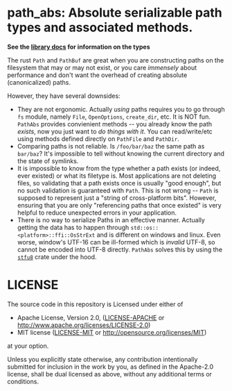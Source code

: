 # path_abs: Absolute serializable path types and associated methods.

**See the [library docs](https://docs.rs/path_abs) for information on the
types**

The rust `Path` and `PathBuf` are great when you are constructing paths on the
filesystem that may or may not exist, or you care *immensely* about performance
and don't want the overhead of creating absolute (canonicalized) paths.

However, they have several downsides:
- They are not ergonomic. Actually *using* paths requires you to go through
  `fs` module, namely `File`, `OpenOptions`, `create_dir`, etc. It is NOT fun.
  `PathAbs` provides convienient methods -- you already know the path *exists*,
  now you just want to *do things with it*. You can read/write/etc using
  methods defined directly on `PathFile` and `PathDir`.
- Comparing paths is not reliable. Is `/foo/bar/baz` the same path as
  `bar/baz`? It's impossible to tell without knowing the current directory
  and the state of symlinks.
- It is impossible to know from the type whether a path exists (or indeed, ever
  existed) or what its  filetype is. Most applications are not deleting files,
  so validating that a path exists once is usually "good enough", but no such
  validation is guaranteed with `Path`. This is not wrong -- `Path` is supposed
  to represent just a "string of cross-platform bits". However, ensuring
  that you are only "referencing paths that once existed" is very helpful to
  reduce unexpected errors in your application.
- There is no way to serialize Paths in an effective manner. Actually getting
  the data has to happen through `std::os::<platform>::ffi::OsStrExt` and
  is different on windows and linux. Even worse, window's UTF-16 can be
  ill-formed which is *invalid* UTF-8, so cannot be encoded into UTF-8
  directly. `PathAbs` solves this by using the
  [`stfu8`](https://github.com/vitiral/stfu8) crate under the hood.

# LICENSE
The source code in this repository is Licensed under either of
- Apache License, Version 2.0, ([LICENSE-APACHE](LICENSE-APACHE) or
  http://www.apache.org/licenses/LICENSE-2.0)
- MIT license ([LICENSE-MIT](LICENSE-MIT) or
  http://opensource.org/licenses/MIT)

at your option.

Unless you explicitly state otherwise, any contribution intentionally submitted
for inclusion in the work by you, as defined in the Apache-2.0 license, shall
be dual licensed as above, without any additional terms or conditions.
